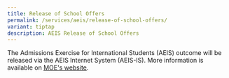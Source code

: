 ```yaml
---
title: Release of School Offers
permalink: /services/aeis/release-of-school-offers/
variant: tiptap
description: AEIS Release of School Offers
---
```

<p>The Admissions Exercise for International Students (AEIS) outcome will
be released via the AEIS Internet System (AEIS-IS). More information is
available on <a href="https://www.moe.gov.sg/international-students/aeis/offers" rel="noopener noreferrer nofollow" target="_blank"><u>MOE's website</u></a>.</p>